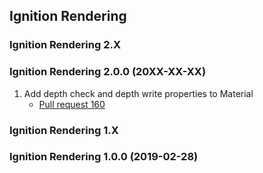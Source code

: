 ## Ignition Rendering

### Ignition Rendering 2.X

### Ignition Rendering 2.0.0 (20XX-XX-XX)

1. Add depth check and depth write properties to Material
    * [Pull request 160](https://bitbucket.org/ignitionrobotics/ign-rendering/pull-requests/160)

### Ignition Rendering 1.X

### Ignition Rendering 1.0.0 (2019-02-28)
